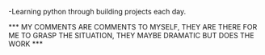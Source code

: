 -Learning python through building projects each day.

*** MY COMMENTS ARE COMMENTS TO MYSELF, THEY ARE THERE FOR ME TO GRASP THE SITUATION, THEY MAYBE DRAMATIC BUT DOES THE WORK ***
